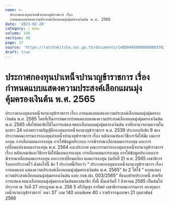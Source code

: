 ```yaml
---
name: >-
  ประกาศกองทุนบำเหน็จบำนาญข้าราชการ เรื่อง
  กำหนดแบบแสดงความประสงค์เลือกแผนมุ่งคุ้มครองเงินต้น พ.ศ. 2565
date: '2023-02-20'
category: ง พิเศษ
volume: 140
section: 40
page: 37
source: 'https://ratchakitcha.soc.go.th/documents/140D040S0000000003702.pdf'
draft: true
---
```


# ประกาศกองทุนบำเหน็จบำนาญข้าราชการ เรื่อง กำหนดแบบแสดงความประสงค์เลือกแผนมุ่งคุ้มครองเงินต้น พ.ศ. 2565

ประกาศกองทุนบาเหน็จบานาญข้าราชการ เรื่อง กาหนดแบบแสดงความประสงค์เลือกแผนมุ่งคุ้มครองเงินต้น พ.ศ. 2565 โดยที่เป็นการสมควรกำหนดแบบแสดงความประสงค์เลือกแผนมุ่งคุ้มครองเงินต้น พ.ศ. 2565 เพื่อให้สมาชิกใช้ในการแสดงเจตนาเลือกแผนมุ่งคุ้มครองเงินต้น อาศัยอานาจตามความในมาตรา 24 แห่งพระราชบัญญัติกองทุนบาเหน็จบานาญข้าราชการ พ.ศ. 2539 ประกอบกับข้อ 9 ของประกาศคณะกรรมการกองทุนบำเหน็จบำนาญข้าราชการ เรื่อง หลักเกณฑ์และวิธีการจัดให้มีแ ผนการลงทุน การเลือกแผนการลงทุน การให้ข้อมูลประกอบ การพิจารณาเลือกแผนการลงทุน และการเปลี่ยนแปลงแผนการลงทุน พ.ศ. 2564 และประกาศ คณะกรรมการกองทุนบาเหน็จบานาญข้าราชการ เรื่อง หลักเกณฑ์และวิธีการจัดให้มีแผนการลงทุน การเลือกแผนการลงทุน การให้ข้อมูลประกอบการพิจารณาเลือกแผนการลงทุน และการเปลี่ยนแปลง แผนการลงทุน (ฉบับที่ 2) พ.ศ. 2565 เลขาธิการ จึงออกประกาศไว้ ดังต่อไปนี้ ข้อ 1 ประกาศนี้เรียกว่า “ ประกาศกองทุนบาเหน็จบานาญข้าราชการ เรื่อง กาหนดแบบ แสดงความประสงค์เลือกแผนมุ่งคุ้มครองเงินต้น พ.ศ. 2565” ข้อ 2 ให้ใช้ “ แบบแสดงความประสงค์เลือกแผนมุ่งคุ้มครองเงินต้น แบบ กบข.ปผ. 003/2565” ที่แนบท้ายประกาศนี้ สาหรับการแสดงเจตนาเลือกแผนมุ่งคุ้มครองเงินต้นของสมาชิก ทั้งนี้ ตั้งแต่วันที่ 1 สิงหาคม 2565 เป็นต้นไป ประกาศ ณ วันที่ 27 กรกฎาคม พ.ศ. 256 5 ศรีกัญญา ยาทิพย์ เลขาธิการคณะกรรมการ กองทุนบาเหน็จบานาญข้าราชการ ้ หนา 37 ่ เลม 140 ตอนพิเศษ 40 ง ราชกิจจานุเบกษา 21 กุมภาพันธ์ 2566

